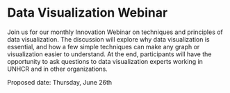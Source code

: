 Data Visualization Webinar
===============

Join us for our monthly Innovation Webinar on techniques and principles of data visualization. The discussion will explore why data visualization is essential, and how a few simple techniques can make any graph or visualization easier to understand. At the end, participants will have the opportunity to ask questions to data visualization experts working in UNHCR and in other organizations. 

Proposed date: Thursday, June 26th
